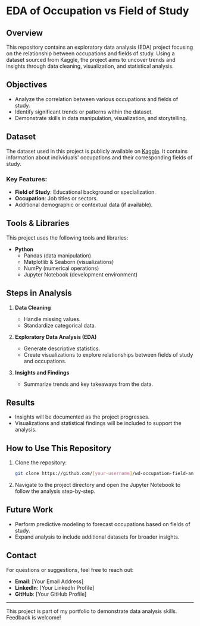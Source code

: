 # EDA of Occupation vs Field of Study

## Overview
This repository contains an exploratory data analysis (EDA) project focusing on the relationship between occupations and fields of study. Using a dataset sourced from Kaggle, the project aims to uncover trends and insights through data cleaning, visualization, and statistical analysis.

## Objectives
- Analyze the correlation between various occupations and fields of study.
- Identify significant trends or patterns within the dataset.
- Demonstrate skills in data manipulation, visualization, and storytelling.

## Dataset
The dataset used in this project is publicly available on [Kaggle](https://www.kaggle.com). It contains information about individuals' occupations and their corresponding fields of study.

### Key Features:
- **Field of Study**: Educational background or specialization.
- **Occupation**: Job titles or sectors.
- Additional demographic or contextual data (if available).

## Tools & Libraries
This project uses the following tools and libraries:
- **Python**
  - Pandas (data manipulation)
  - Matplotlib & Seaborn (visualizations)
  - NumPy (numerical operations)
  - Jupyter Notebook (development environment)

## Steps in Analysis
1. **Data Cleaning**
   - Handle missing values.
   - Standardize categorical data.

2. **Exploratory Data Analysis (EDA)**
   - Generate descriptive statistics.
   - Create visualizations to explore relationships between fields of study and occupations.

3. **Insights and Findings**
   - Summarize trends and key takeaways from the data.

## Results
- Insights will be documented as the project progresses.
- Visualizations and statistical findings will be included to support the analysis.

## How to Use This Repository
1. Clone the repository:
   ```bash
   git clone https://github.com/[your-username]/wd-occupation-field-analysis.git
   ```
2. Navigate to the project directory and open the Jupyter Notebook to follow the analysis step-by-step.

## Future Work
- Perform predictive modeling to forecast occupations based on fields of study.
- Expand analysis to include additional datasets for broader insights.

## Contact
For questions or suggestions, feel free to reach out:
- **Email**: [Your Email Address]
- **LinkedIn**: [Your LinkedIn Profile]
- **GitHub**: [Your GitHub Profile]

---
This project is part of my portfolio to demonstrate data analysis skills. Feedback is welcome!
